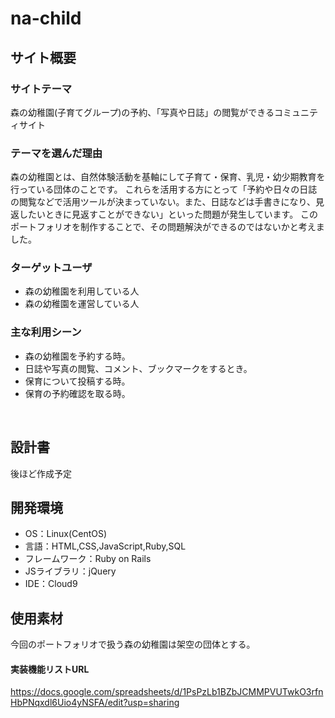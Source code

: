 # na-child
## サイト概要
### サイトテーマ
<!--何を『目的』とし、どのような『分類』なのかを簡潔に書く-->
森の幼稚園(子育てグループ)の予約、「写真や日誌」の閲覧ができるコミュニティサイト

### テーマを選んだ理由
<!--なぜこのようなテーマにしたかを説明する-->
森の幼稚園とは、自然体験活動を基軸にして子育て・保育、乳児・幼少期教育を行っている団体のことです。
これらを活用する方にとって「予約や日々の日誌の閲覧などで活用ツールが決まっていない。また、日誌などは手書きになり、見返したいときに見返すことができない」といった問題が発生しています。
このポートフォリオを制作することで、その問題解決ができるのではないかと考えました。

### ターゲットユーザ
<!--誰に使ってもらうかを具体的に記載する-->
* 森の幼稚園を利用している人
* 森の幼稚園を運営している人


### 主な利用シーン
<!--どのような時に使うのかの状況を記載すること-->
* 森の幼稚園を予約する時。
* 日誌や写真の閲覧、コメント、ブックマークをするとき。
* 保育について投稿する時。
* 保育の予約確認を取る時。

​
## 設計書
<!--テーマを設定・提出する時点では不要です-->
後ほど作成予定

## 開発環境
- OS：Linux(CentOS)
- 言語：HTML,CSS,JavaScript,Ruby,SQL
- フレームワーク：Ruby on Rails
- JSライブラリ：jQuery
- IDE：Cloud9

## 使用素材
今回のポートフォリオで扱う森の幼稚園は架空の団体とする。

#### 実装機能リストURL
https://docs.google.com/spreadsheets/d/1PsPzLb1BZbJCMMPVUTwkO3rfnHbPNqxdl6Uio4yNSFA/edit?usp=sharing
